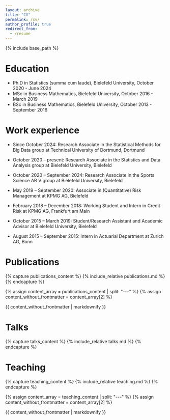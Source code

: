 ```yaml
---
layout: archive
title: "CV"
permalink: /cv/
author_profile: true
redirect_from:
  - /resume
---
```


{% include base_path %}


Education
======
* Ph.D in Statistics (summa cum laude), Bielefeld University, October 2020 - June 2024
* MSc in Business Mathematics, Bielefeld University, October 2016 - March 2019
* BSc in Business Mathematics, Bielefeld University, October 2013 - September 2016

Work experience
======
* Since October 2024: Research Associate in the Statistical Methods for Big Data group at Technical University of Dortmund, Dortmund

* October 2020 – present: Research Associate in the Statistics and Data Analysis group at Bielefeld University, Bielefeld
* October 2020 – September 2024: Research Associate in the Sports Science AB V group at Bielefeld University, Bielefeld

* May 2019 – September 2020: Associate in (Quantitative) Risk Management at KPMG AG, Bielefeld

* February 2018 – December 2018: Working Student and Intern in Credit Risk at KPMG AG, Frankfurt am Main

* October 2015 – March 2019: Student/Research Assistant and Academic Advisor at Bielefeld University, Bielefeld

* August 2015 – September 2015: Intern in Actuarial Department at Zurich AG, Bonn

Publications
======
{% capture publications_content %}
  {% include_relative publications.md %}
{% endcapture %}

{% assign content_array = publications_content | split: "---" %}
{% assign content_without_frontmatter = content_array[2] %}

{{ content_without_frontmatter | markdownify }}
  
Talks
======
{% capture talks_content %}
  {% include_relative talks.md %}
{% endcapture %}
  
Teaching
======
{% capture teaching_content %}
  {% include_relative teaching.md %}
{% endcapture %}

{% assign content_array = teaching_content | split: "---" %}
{% assign content_without_frontmatter = content_array[2] %}

{{ content_without_frontmatter | markdownify }}
  
